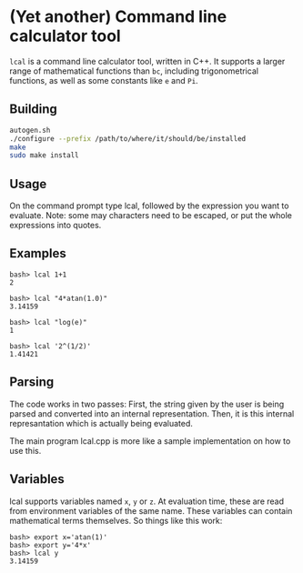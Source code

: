 # (Yet another) Command line calculator tool

```lcal``` is a command line calculator tool, written in C++. It supports a larger range of mathematical functions than ```bc```, including trigonometrical functions, as well as some constants like ```e```  and ```Pi```.

## Building
```bash
autogen.sh
./configure --prefix /path/to/where/it/should/be/installed
make
sudo make install
```
## Usage
On the command prompt type lcal, followed by the expression you want to evaluate. Note: some may characters need to be escaped, or put the whole expressions into quotes.

## Examples
```
bash> lcal 1+1
2

bash> lcal "4*atan(1.0)"
3.14159

bash> lcal "log(e)"
1

bash> lcal '2^(1/2)'
1.41421

```
## Parsing
The code works in two passes: First, the string given by the user is being parsed and converted into an internal representation.
Then, it is this internal represantation which is actually being evaluated.

The main program lcal.cpp is more like a sample implementation on how to use this.

## Variables
lcal supports variables named ```x```, ```y``` or ```z```. At evaluation time, these are read from environment variables of the same name. These variables can contain mathematical terms themselves. So things like this work:

```
bash> export x='atan(1)'
bash> export y='4*x'
bash> lcal y
3.14159
```
